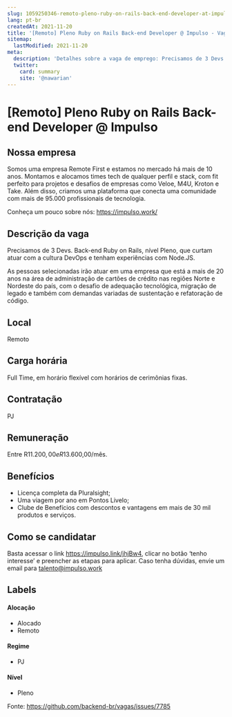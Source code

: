 ```yaml
---
slug: 1059250346-remoto-pleno-ruby-on-rails-back-end-developer-at-impulso
lang: pt-br
createdAt: 2021-11-20
title: '[Remoto] Pleno Ruby on Rails Back-end Developer @ Impulso - Vaga de Emprego'
sitemap:
  lastModified: 2021-11-20
meta:
  description: 'Detalhes sobre a vaga de emprego: Precisamos de 3 Devs. Back-end Ruby on Rails, nível Pleno, que curtam atuar com a cultura DevOps e tenham experiências com Node.JS. As pessoas selecionadas irão atuar em uma empresa que está a mais de 20 anos na área de administração de cartões de crédito nas regiões Norte e Nordeste do país, com o desafio de adequação tecnológica, migração de legado e também com demandas variadas de sustentação e refatoração de código.'
  twitter:
    card: summary
    site: '@nawarian'
---
```


# [Remoto] Pleno Ruby on Rails Back-end Developer @ Impulso

## Nossa empresa

Somos uma empresa Remote First e estamos no mercado há mais de 10 anos. Montamos e alocamos times tech de qualquer perfil e stack, com fit perfeito para projetos e desafios de empresas como Veloe, M4U, Kroton e Take. Além disso, criamos uma plataforma que conecta uma comunidade com mais de 95.000 profissionais de tecnologia.

Conheça um pouco sobre nós: https://impulso.work/

## Descrição da vaga

Precisamos de 3 Devs. Back-end Ruby on Rails, nível Pleno, que curtam atuar com a cultura DevOps e tenham experiências com Node.JS.

As pessoas selecionadas irão atuar em uma empresa que está a mais de 20 anos na área de administração de cartões de crédito nas regiões Norte e Nordeste do país, com o desafio de adequação tecnológica, migração de legado e também com demandas variadas de sustentação e refatoração de código.

## Local

Remoto

## Carga horária

Full Time, em horário flexível com horários de cerimônias fixas.

## Contratação

PJ 

## Remuneração

Entre R$11.200,00 e R$13.600,00/mês.

## Benefícios

- Licença completa da Pluralsight;
- Uma viagem por ano em Pontos Livelo;
- Clube de Benefícios com descontos e vantagens em mais de 30 mil produtos e serviços.

## Como se candidatar

Basta acessar o link https://impulso.link/jhjBw4, clicar no botão ‘tenho interesse’ e preencher as etapas para aplicar. Caso tenha dúvidas, envie um email para talento@impulso.work

## Labels
<!-- retire os labels que não fazem sentido à vaga -->

#### Alocação
- Alocado
- Remoto

#### Regime

- PJ

#### Nível

- Pleno






Fonte: https://github.com/backend-br/vagas/issues/7785